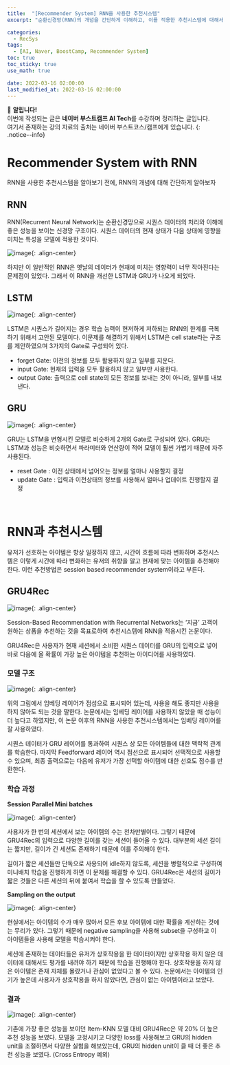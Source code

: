 ```yaml
---
title:  "[Recommender System] RNN을 사용한 추천시스템"
excerpt: "순환신경망(RNN)의 개념을 간단하게 이해하고, 이를 적용한 추천시스템에 대해서 알아보자"

categories:
  - RecSys
tags:
  - [AI, Naver, BoostCamp, Recommender System]
toc: true
toc_sticky: true
use_math: true

date: 2022-03-16 02:00:00
last_modified_at: 2022-03-16 02:00:00
---
```

📌 **알립니다!**<br>
이번에 작성되는 글은 **네이버 부스트캠프 AI Tech**를 수강하며 정리하는 글입니다.<br>
여기서 존재하는 강의 자료의 출처는 네이버 부스트코스/캠프에게 있습니다.
{: .notice--info}

# Recommender System with RNN

RNN을 사용한 추천시스템을 알아보기 전에, RNN의 개념에 대해 간단하게 알아보자

## RNN

RNN(Recurrent Neural Network)는 순환신경망으로 시퀀스 데이터의 처리와 이해에 좋은 성능을 보이는 신경망 구조이다. 시퀀스 데이터의 현재 상태가 다음 상태에 영향을 미치는 특성을 모델에 적용한 것이다.

![image](https://user-images.githubusercontent.com/91870042/158841049-338ae011-e9ea-41b8-b3d5-0d87992c3d81.png){: .align-center}

하지만 이 일반적인 RNN은 옛날의 데이터가 현재에 미치는 영향력이 너무 작아진다는 문제점이 있었다. 그래서 이 RNN을 개선한 LSTM과 GRU가 나오게 되었다.

## LSTM

![image](https://user-images.githubusercontent.com/91870042/158841762-356bca0c-953b-44ae-8c13-50bcdde45f67.png){: .align-center}

LSTM은 시퀀스가 길어지는 경우 학습 능력이 현저하게 저하되는 RNN의 한계를 극복하기 위해서 고안된 모델이다. 이문제를 해결하기 위해서 LSTM은 cell state라는 구조를 제안하였으며 3가지의 Gate로 구성되어 있다. 

- forget Gate: 이전의 정보를 모두 활용하지 않고 일부를 지운다.
- input Gate: 현재의 입력을 모두 활용하지 않고 일부만 사용한다.
- output Gate: 출력으로 cell state의 모든 정보를 보내는 것이 아니라, 일부를 내보낸다.

## GRU

![image](https://user-images.githubusercontent.com/91870042/158842214-8bdd1ca5-7b6e-4ea4-afc7-6b9c7b7c6075.png){: .align-center}

GRU는 LSTM을 변형시킨 모델로 비슷하게 2개의 Gate로 구성되어 있다. GRU는 LSTM과 성능은 비슷하면서 파라미터와 연산량이 적어 모델이 훨씬 가볍기 때문에 자주 사용된다.

- reset Gate : 이전 상태에서 넘어오는 정보를 얼마나 사용할지 결정
- update Gate : 입력과 이전상태의 정보를 사용해서 얼마나 업데이트 진행할지 결정

<br/>

# RNN과 추천시스템

유저가 선호하는 아이템은 항상 일정하지 않고, 시간이 흐름에 따라 변화하며 추천시스템은 이렇게 시간에 따라 변화하는 유저의 취향을 알고 현재에 맞는 아이템을 추천해야 한다. 이런 추천방법은 session based recommender system이라고 부른다.

## GRU4Rec

![image](https://user-images.githubusercontent.com/91870042/158847674-56a072d0-a410-4403-aa5d-9a2634739f65.png){: .align-center}

Session-Based Recommendation with Recurrental Networks는 ‘지금’ 고객이 원하는 상품을 추천하는 것을 목표로하여 추천시스템에 RNN을 적용시킨 논문이다.

GRU4Rec은 사용자가 현재 세션에서 소비한 시퀀스 데이터를 GRU의 입력으로 넣어 바로 다음에 올 확률이 가장 높은 아이템을 추천하는 아이디어를 사용하였다.

### 모델 구조

![image](https://user-images.githubusercontent.com/91870042/158847547-a4f52a50-af9c-4234-83c4-db26b774b283.png){: .align-center}

위의 그림에서 임베딩 레이어가 점섬으로 표시되어 있는데, 사용을 해도 좋지만 사용을 하지 않아도 되는 것을 말한다. 논문에서는 임베딩 레이어를 사용하지 않았을 때 성능이 더 높다고 하였지만, 이 논문 이후의 RNN을 사용한 추천시스템에서는 임베딩 레이어를 잘 사용하였다.

시퀀스 데이터가 GRU 레이어를 통과하여 시퀀스 상 모든 아이템들에 대한 맥락적 관계를 학습한다. 마지막 Feedforward 레이어 역시 점선으로 표시되어 선택적으로 사용할 수 있으며, 최종 출력으로는 다음에 유저가 가장 선택할 아이템에 대한 선호도 점수를 반환한다.

### 학습 과정

**Session Parallel Mini batches**

![image](https://user-images.githubusercontent.com/91870042/158847441-88106790-0ab9-4bd1-a4c8-5d09ea08839d.png){: .align-center}

사용자가 한 번의 세션에서 보는 아이템의 수는 천차만별이다. 그렇기 때문에 GRU4Rec의 입력으로 다양한 길이를 갖는 세션이 들어올 수 있다. 대부분의 세션 길이는 짧지만, 길이가 긴 세션도 존재하기 때문에 이를 주의해야 한다.

길이가 짧은 세션들만 단독으로 사용되어 idle하지 않도록, 세션을 병렬적으로 구성하여 미니배치 학습을 진행하게 하면 이 문제를 해결할 수 있다. GRU4Rec은 세션의 길이가 짧은 것들은 다른 세션의 뒤에 붙여서 학습을 할 수 있도록 만들었다.

**Sampling on the output**

![image](https://user-images.githubusercontent.com/91870042/158844603-055d8e07-3c5c-4443-989c-6b0fc6350f7e.png){: .align-center}

현실에서는 아이템의 수가 매우 많아서 모든 후보 아이템에 대한 확률을 계산하는 것에는 무리가 있다. 그렇기 때문에 negative sampling을 사용해 subset을 구성하고 이 아이템들을 사용해 모델을 학습시켜야 한다.

세션에 존재하는 데이터들은 유저가 상호작용을 한 데이터이지만 상호작용 하지 않은 데이터에 대해서도 평가를 내려야 하기 때문에 학습을 진행해야 한다. 상호작용을 하지 않은 아이템은 존재 자체를 몰랐거나 관심이 없었다고 볼 수 있다. 논문에서는 아이템의 인기가 높은데 사용자가 상호작용을 하지 않았다면, 관심이 없는 아이템이라고 보았다.

### 결과

![image](https://user-images.githubusercontent.com/91870042/158845276-e2888a3f-412e-493d-9687-2b772a07443e.png){: .align-center}

기존에 가장 좋은 성능을 보이던 Item-KNN 모델 대비 GRU4Rec은 약 20% 더 높은 추천 성능을 보였다. 모델을 고정시키고 다양한 loss를 사용해보고 GRU의 hidden unit을 조절하면서 다양한 실험을 해보았는데, GRU의 hidden unit이 클 때 더 좋은 추천 성능을 보였다. (Cross Entropy 예외)